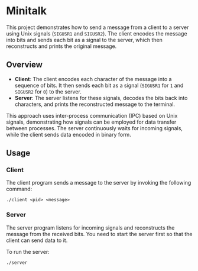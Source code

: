 # Minitalk

This project demonstrates how to send a message from a client to a server using Unix signals (`SIGUSR1` and `SIGUSR2`). The client encodes the message into bits and sends each bit as a signal to the server, which then reconstructs and prints the original message.

## Overview

- **Client**: The client encodes each character of the message into a sequence of bits. It then sends each bit as a signal (`SIGUSR1` for `1` and `SIGUSR2` for `0`) to the server.
- **Server**: The server listens for these signals, decodes the bits back into characters, and prints the reconstructed message to the terminal.

This approach uses inter-process communication (IPC) based on Unix signals, demonstrating how signals can be employed for data transfer between processes. The server continuously waits for incoming signals, while the client sends data encoded in binary form.

## Usage

### Client

The client program sends a message to the server by invoking the following command:

    ./client <pid> <message> 

### Server

The server program listens for incoming signals and reconstructs the message from the received bits. You need to start the server first so that the client can send data to it.

To run the server:

    ./server
